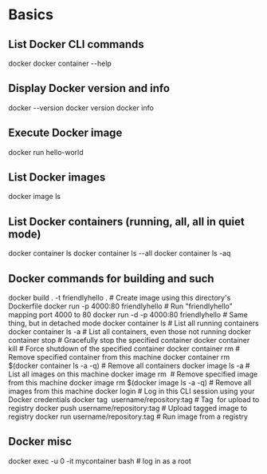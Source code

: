 
# Basics

   ## List Docker CLI commands
   docker
   docker container --help
   
   ## Display Docker version and info
   docker --version
   docker version
   docker info
   
   ## Execute Docker image
   docker run hello-world
   
   ## List Docker images
   docker image ls
   
   ## List Docker containers (running, all, all in quiet mode)
   docker container ls
   docker container ls --all
   docker container ls -aq
   
   ## Docker commands for building and such
   docker build . -t friendlyhello .  # Create image using this directory's Dockerfile
   docker run -p 4000:80 friendlyhello  # Run "friendlyhello" mapping port 4000 to 80
   docker run -d -p 4000:80 friendlyhello         # Same thing, but in detached mode
   docker container ls                                # List all running containers
   docker container ls -a             # List all containers, even those not running
   docker container stop <hash>           # Gracefully stop the specified container
   docker container kill <hash>         # Force shutdown of the specified container
   docker container rm <hash>        # Remove specified container from this machine
   docker container rm $(docker container ls -a -q)         # Remove all containers
   docker image ls -a                             # List all images on this machine
   docker image rm <image id>            # Remove specified image from this machine
   docker image rm $(docker image ls -a -q)   # Remove all images from this machine
   docker login             # Log in this CLI session using your Docker credentials
   docker tag <image> username/repository:tag  # Tag <image> for upload to registry
   docker push username/repository:tag            # Upload tagged image to registry
   docker run username/repository:tag                   # Run image from a registry

   ## Docker misc
   docker exec -u 0 -it mycontainer bash # log in as a root 
